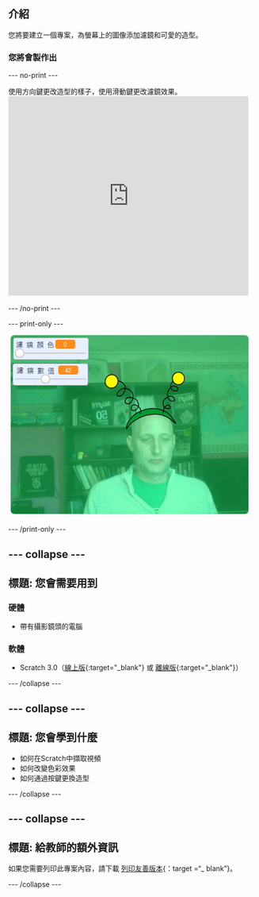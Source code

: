 ## 介紹

您將要建立一個專案，為螢幕上的圖像添加濾鏡和可愛的造型。

### 您將會製作出

--- no-print ---

使用方向鍵更改造型的樣子，使用滑動鍵更改濾鏡效果。 <iframe src="https://scratch.mit.edu/projects/381995604/embed" allowtransparency="true" width="485" height="402" frameborder="0" scrolling="no" allowfullscreen mark="crwd-mark"></iframe>

--- /no-print ---

--- print-only ---

![完成的專案](images/final.png)

--- /print-only ---

--- collapse ---
---
標題: 您會需要用到
---

### 硬體

+ 帶有攝影鏡頭的電腦

### 軟體

+ Scratch 3.0（[線上版](http://rpf.io/scratchon){:target="_blank"} 或 [離線版](http://rpf.io/scratchoff){:target="_blank"}）

--- /collapse ---

--- collapse ---
---
標題: 您會學到什麼
---

- 如何在Scratch中擷取視頻
- 如何改變色彩效果
- 如何通過按鍵更換造型

--- /collapse ---

--- collapse ---
---
標題: 給教師的額外資訊
---

如果您需要列印此專案內容，請下載 [列印友善版本](https://projects.raspberrypi.org/en/projects/scratchchat-filters/print){：target =“_ blank”}。

--- /collapse ---
